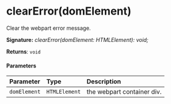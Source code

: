 # clearError(domElement)




Clear the webpart error message.

**Signature:** _clearError(domElement: HTMLElement): void;_

**Returns**: `void`





#### Parameters


| Parameter	   | Type    | Description |
|:-------------|:---------------|:------------|
| `domElement`    | `HTMLElement` | the webpart container div. |


